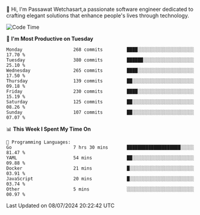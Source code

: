 
👋 Hi, I'm Passawat Wetchasart,a passionate software engineer dedicated to crafting elegant solutions that enhance people's lives through technology.


<!--START_SECTION:waka-->
![Code Time](http://img.shields.io/badge/Code%20Time-1%2C686%20hrs%2050%20mins-blue)

📅 **I'm Most Productive on Tuesday** 

```text
Monday                   268 commits         ████░░░░░░░░░░░░░░░░░░░░░   17.70 % 
Tuesday                  380 commits         ██████░░░░░░░░░░░░░░░░░░░   25.10 % 
Wednesday                265 commits         ████░░░░░░░░░░░░░░░░░░░░░   17.50 % 
Thursday                 139 commits         ██░░░░░░░░░░░░░░░░░░░░░░░   09.18 % 
Friday                   230 commits         ████░░░░░░░░░░░░░░░░░░░░░   15.19 % 
Saturday                 125 commits         ██░░░░░░░░░░░░░░░░░░░░░░░   08.26 % 
Sunday                   107 commits         ██░░░░░░░░░░░░░░░░░░░░░░░   07.07 % 
```


📊 **This Week I Spent My Time On** 

```text
💬 Programming Languages: 
Go                       7 hrs 30 mins       ████████████████████░░░░░   81.47 % 
YAML                     54 mins             ██░░░░░░░░░░░░░░░░░░░░░░░   09.88 % 
Docker                   21 mins             █░░░░░░░░░░░░░░░░░░░░░░░░   03.91 % 
JavaScript               20 mins             █░░░░░░░░░░░░░░░░░░░░░░░░   03.74 % 
Other                    5 mins              ░░░░░░░░░░░░░░░░░░░░░░░░░   00.97 % 
```


 Last Updated on 08/07/2024 20:22:42 UTC
<!--END_SECTION:waka-->

<!--
**markpassawat/markpassawat** is a ✨ _special_ ✨ repository because its `README.md` (this file) appears on your GitHub profile.

Here are some ideas to get you started:

- 🔭 I’m currently working on ...
- 🌱 I’m currently learning ...
- 👯 I’m looking to collaborate on ...
- 🤔 I’m looking for help with ...
- 💬 Ask me about ...
- 📫 How to reach me: ...
- 😄 Pronouns: He/Him
- ⚡ Fun fact: ...
-->
